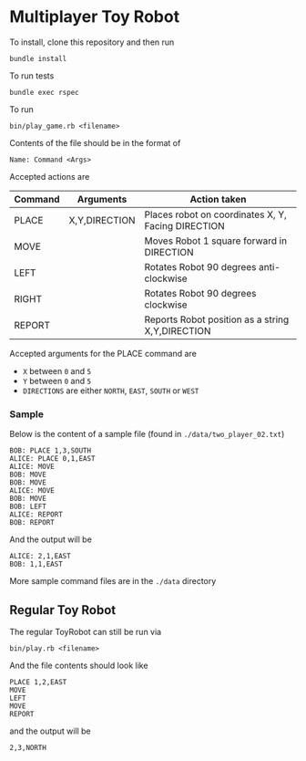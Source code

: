 Multiplayer Toy Robot
===========================

To install, clone this repository and then run

    bundle install

To run tests

    bundle exec rspec

To run

    bin/play_game.rb <filename>

Contents of the file should be in the format of

    Name: Command <Args>

Accepted actions are

| Command | Arguments    | Action taken |
|---------|--------------|--------------|
|PLACE    | X,Y,DIRECTION | Places robot on coordinates X, Y, Facing DIRECTION|
|MOVE     |  | Moves Robot 1 square forward in DIRECTION |
|LEFT     |  | Rotates Robot 90 degrees anti-clockwise |
|RIGHT    |  | Rotates Robot 90 degrees clockwise |
|REPORT   |  | Reports Robot position as a string X,Y,DIRECTION|

Accepted arguments for the PLACE command are
- `X` between `0` and `5`
- `Y` between `0` and `5`
- `DIRECTIONS` are either `NORTH`, `EAST`, `SOUTH` or `WEST`

### Sample
Below is the content of a sample file (found in `./data/two_player_02.txt`)

    BOB: PLACE 1,3,SOUTH
    ALICE: PLACE 0,1,EAST
    ALICE: MOVE
    BOB: MOVE
    BOB: MOVE
    ALICE: MOVE
    BOB: MOVE
    BOB: LEFT
    ALICE: REPORT
    BOB: REPORT

And the output will be

    ALICE: 2,1,EAST
    BOB: 1,1,EAST

More sample command files are in the `./data` directory

Regular Toy Robot
-----------------
The regular ToyRobot can still be run via

    bin/play.rb <filename>

And the file contents should look like

    PLACE 1,2,EAST
    MOVE
    LEFT
    MOVE
    REPORT

and the output will be

    2,3,NORTH


